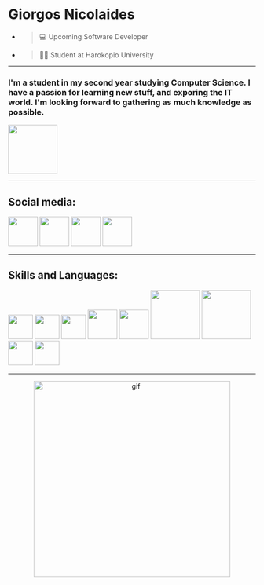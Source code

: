 # Giorgos Nicolaides

 -    >💻 Upcoming Software Developer 
 -    >👨‍🎓 Student at Harokopio University
---
### I'm a student in my second year studying Computer Science. I have a passion for learning new stuff, and exporing the IT world. I'm looking forward to gathering as much knowledge as possible.
<p allgn="left">
<img width=100pxl src="https://encrypted-tbn0.gstatic.com/images?q=tbn:ANd9GcRfIDGdplNCyiqGh9nqCuySl-E-BcZFA2-PKQ&usqp=CAU">

---
## Social media:
<p allign="left">
<a href="https://www.linkedin.com/in/giorgos-nicolaides-89a561231/">
<img width=60pxl src=https://upload.wikimedia.org/wikipedia/commons/thumb/c/ca/LinkedIn_logo_initials.png/640px-LinkedIn_logo_initials.png></a>
<a href="https://www.instagram.com/giorgos.nicolaides/">
<img width=60pxl src="https://png.pngtree.com/png-clipart/20180626/ourmid/pngtree-instagram-icon-instagram-logo-png-image_3584852.png"></a>
<a href="https://www.facebook.com/giorgos.nicolaides.927/">
<img width=60pxl src="https://www.edigitalagency.com.au/wp-content/uploads/Facebook-logo-blue-circle-large-transparent-png.png"></a>
<a href="https://twitter.com/g_nicolaides02">
<img width=60pxl src="https://upload.wikimedia.org/wikipedia/commons/thumb/6/6f/Logo_of_Twitter.svg/512px-Logo_of_Twitter.svg.png?20220821125553"></a>

---


## Skills and Languages:

<p allign="left">
<img width=50pxl src="https://upload.wikimedia.org/wikipedia/commons/1/19/C_Logo.png">
<img width=50pxl src="https://upload.wikimedia.org/wikipedia/commons/thumb/1/18/ISO_C%2B%2B_Logo.svg/1822px-ISO_C%2B%2B_Logo.svg.png">
<img width=50pxl src="https://brandslogos.com/wp-content/uploads/images/large/java-logo-1.png">
<img width=60pxl src="https://upload.wikimedia.org/wikipedia/commons/thumb/6/61/HTML5_logo_and_wordmark.svg/512px-HTML5_logo_and_wordmark.svg.png">
<img width=60pxl src="https://e1.pngegg.com/pngimages/326/868/png-clipart-css3-badge-blue-and-white-css-icon-thumbnail.png">
<img width=100pxl src="https://1000logos.net/wp-content/uploads/2020/09/JavaScript-Logo.png">
<img width=100pxl src="https://www.nicepng.com/png/detail/383-3839776_node-js-icon-png.png">
<img width=50pxl src="https://w7.pngwing.com/pngs/234/329/png-transparent-python-logo-thumbnail.png">
<img width=50pxl src="https://cdn.freebiesupply.com/logos/large/2x/mips-logo-png-transparent.png">
</p>

----



<p ><center><img allign="center" alt="gif" width=400pxl src="https://media1.giphy.com/media/qgQUggAC3Pfv687qPC/200.webp?cid=ecf05e47ehtw56c2trzu2rfw8dtw2bmd25q06zj4lqx4os9g&rid=200.webp&ct=g"></center></p>
